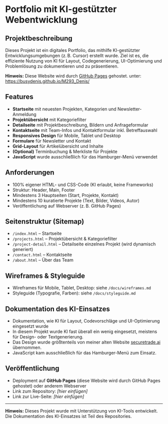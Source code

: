 # Portfolio mit KI-gestützter Webentwicklung

## Projektbeschreibung
Dieses Projekt ist ein digitales Portfolio, das mithilfe KI-gestützter Entwicklungsumgebungen (z. B. Cursor) erstellt wurde. Ziel ist es, die effiziente Nutzung von KI für Layout, Codegenerierung, UI-Optimierung und Problemlösung zu dokumentieren und zu präsentieren.

**Hinweis:** Diese Website wird durch [GitHub Pages](https://pages.github.com/) gehostet. unter: https://busydenis.github.io/M293_Denis/

## Features
- **Startseite** mit neuesten Projekten, Kategorien und Newsletter-Anmeldung
- **Projektübersicht** mit Kategoriefilter
- **Detailseite** mit Projektbeschreibung, Bildern und Anfrageformular
- **Kontaktseite** mit Team-Infos und Kontaktformular inkl. Betreffauswahl
- **Responsives Design** für Mobile, Tablet und Desktop
- **Formulare** für Newsletter und Kontakt
- **Grid-Layout** für Artikelübersicht und Inhalte
- **(Optional)** Terminbuchung & Merkliste für Projekte
- **JavaScript** wurde ausschließlich für das Hamburger-Menü verwendet

## Anforderungen
- 100% eigener HTML- und CSS-Code (KI erlaubt, keine Frameworks)
- Struktur: Header, Main, Footer
- Mindestens 3 Hauptseiten (Start, Projekte, Kontakt)
- Mindestens 10 kuratierte Projekte (Text, Bilder, Videos, Autor)
- Veröffentlichung auf Webserver (z. B. GitHub Pages)

## Seitenstruktur (Sitemap)
- `/index.html` – Startseite
- `/projects.html` – Projektübersicht & Kategoriefilter
- `/project-detail.html` – Detailseite einzelnes Projekt (wird dynamisch generiert)
- `/contact.html` – Kontaktseite
- `/about.html` – Über das Team

## Wireframes & Styleguide
- Wireframes für Mobile, Tablet, Desktop: siehe `/docs/wireframes.md`
- Styleguide (Typografie, Farben): siehe `/docs/styleguide.md`

## Dokumentation des KI-Einsatzes
- Dokumentation, wie KI für Layout, Codevorschläge und UI-Optimierung eingesetzt wurde
- In diesem Projekt wurde KI fast überall ein wenig eingesetzt, meistens für Design- oder Textgenerierung.
- Das Design wurde größtenteils von meiner alten Website [securetrade.ai](https://securetrade.ai) übernommen.
- JavaScript kam ausschließlich für das Hamburger-Menü zum Einsatz.

## Veröffentlichung
- Deployment auf **GitHub Pages** (diese Website wird durch GitHub Pages gehostet) oder anderem Webserver
- Link zum Repository: *[hier einfügen]*
- Link zur Live-Seite: *[hier einfügen]*

---

**Hinweis:**
Dieses Projekt wurde mit Unterstützung von KI-Tools entwickelt. Die Dokumentation des KI-Einsatzes ist Teil des Repositories.

